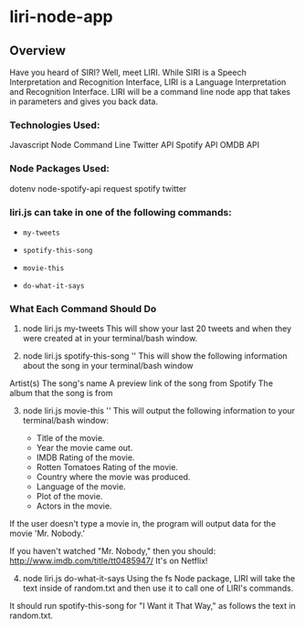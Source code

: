 # liri-node-app

<h2><b>Overview</b></h2>

Have you heard of SIRI? Well, meet LIRI. While SIRI is a Speech Interpretation and Recognition Interface, LIRI is a Language Interpretation and Recognition Interface. LIRI will be a command line node app that takes in parameters and gives you back data.



<h3><b>Technologies Used:</b></h3>
Javascript
Node
Command Line
Twitter API
Spotify API
OMDB API


<h3><b>Node Packages Used:</b></h3>
dotenv
node-spotify-api
request
spotify
twitter




<b><h3>liri.js can take in one of the following commands:</h3></b>
* `my-tweets`

* `spotify-this-song`

* `movie-this`

* `do-what-it-says`





<b><h3>What Each Command Should Do</h3></b>

1. node liri.js my-tweets
This will show your last 20 tweets and when they were created at in your terminal/bash window.

2. node liri.js spotify-this-song '<song name here>'
This will show the following information about the song in your terminal/bash window

Artist(s)
The song's name
A preview link of the song from Spotify
The album that the song is from


3. node liri.js movie-this '<movie name here>'
This will output the following information to your terminal/bash window:

   * Title of the movie.
   * Year the movie came out.
   * IMDB Rating of the movie.
   * Rotten Tomatoes Rating of the movie.
   * Country where the movie was produced.
   * Language of the movie.
   * Plot of the movie.
   * Actors in the movie.

If the user doesn't type a movie in, the program will output data for the movie 'Mr. Nobody.'

If you haven't watched "Mr. Nobody," then you should: http://www.imdb.com/title/tt0485947/
It's on Netflix!


4. node liri.js do-what-it-says
Using the fs Node package, LIRI will take the text inside of random.txt and then use it to call one of LIRI's commands.

It should run spotify-this-song for "I Want it That Way," as follows the text in random.txt.

